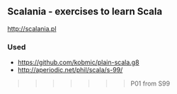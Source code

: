 ## Scalania - exercises to learn Scala

http://scalania.pl

### Used
* https://github.com/kobmic/plain-scala.g8
* http://aperiodic.net/phil/scala/s-99/
>>>>>>> P01 from S99
